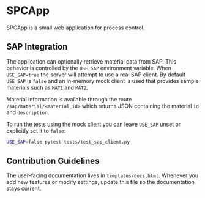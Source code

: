 # SPCApp

SPCApp is a small web application for process control.

## SAP Integration

The application can optionally retrieve material data from SAP. This
behavior is controlled by the `USE_SAP` environment variable. When
`USE_SAP=true` the server will attempt to use a real SAP client. By
default `USE_SAP` is `false` and an in-memory mock client is used that
provides sample materials such as `MAT1` and `MAT2`.

Material information is available through the route
`/sap/material/<material_id>` which returns JSON containing the material
`id` and `description`.

To run the tests using the mock client you can leave `USE_SAP` unset or
explicitly set it to `false`:

```bash
USE_SAP=false pytest tests/test_sap_client.py
```

## Contribution Guidelines

The user-facing documentation lives in `templates/docs.html`. Whenever you add new features or modify settings, update this file so the documentation stays current.

